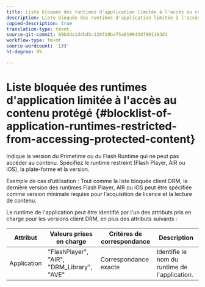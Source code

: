 ```yaml
---
title: Liste bloquée des runtimes d'application limitée à l'accès au contenu protégé
description: Liste bloquée des runtimes d'application limitée à l'accès au contenu protégé
copied-description: true
translation-type: tm+mt
source-git-commit: 89bdda1d4bd5c126f19ba75a819942df901183d1
workflow-type: tm+mt
source-wordcount: '133'
ht-degree: 0%

---
```



# Liste bloquée des runtimes d&#39;application limitée à l&#39;accès au contenu protégé {#blocklist-of-application-runtimes-restricted-from-accessing-protected-content}

Indique la version du Primetime ou du Flash Runtime qui ne peut pas accéder au contenu. Spécifiez le runtime restreint (Flash Player, AIR ou iOS), la plate-forme et la version.

Exemple de cas d’utilisation : Tout comme la liste bloquée client DRM, la dernière version des runtimes Flash Player, AIR ou iOS peut être spécifiée comme version minimale requise pour l’acquisition de licence et la lecture de contenu.

Le runtime de l&#39;application peut être identifié par l&#39;un des attributs pris en charge pour les versions client DRM, en plus des attributs suivants :

| **Attribut** | **Valeurs prises en charge** | **Critères de correspondance** | **Description** |
|---|---|---|---|
| Application | &quot;FlashPlayer&quot;, &quot;AIR&quot;, &quot;DRM_Library&quot;, &quot;AVE&quot; | Correspondance exacte | Identifie le nom du runtime de l&#39;application. |
